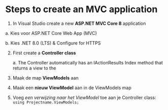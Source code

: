 # Steps to create an MVC application

1. In Visual Studio create a new **ASP.NET MVC Core 8** application

a. Kies voor ASP.NET Core Web App (MVC)

b. Kies .NET 8.0 (LTS) & Configure for HTTPS 

2. First create a **Controller class**

    a. The Controller automatically has an IActionResults Index method that returns a view to the 
3. Maak de map **ViewModels** aan
4. Maak een **nieuw ViewModel** aan in de ViewModels map
5. Voeg *een verwijzing naar het ViewModel* toe aan je Controller class: `using Projectname.ViewModels;`
